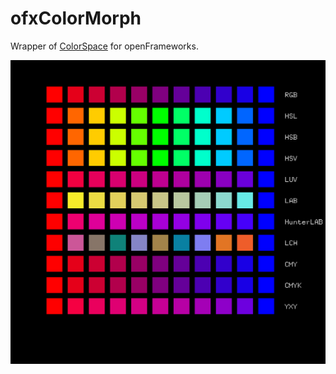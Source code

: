 # ofxColorMorph

Wrapper of [ColorSpace](https://github.com/berendeanicolae/ColorSpace) for openFrameworks.

![screenshot](img/img_0.png)


